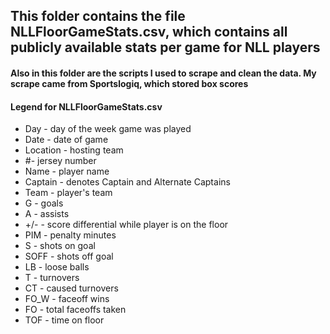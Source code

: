 ## This folder contains the file NLLFloorGameStats.csv, which contains all publicly available stats per game for NLL players
#### Also in this folder are the scripts I used to scrape and clean the data. My scrape came from Sportslogiq, which stored box scores

#### Legend for NLLFloorGameStats.csv
* Day - day of the week game was played
* Date - date of game
* Location - hosting team
* #- jersey number
* Name - player name
* Captain - denotes Captain and Alternate Captains
* Team - player's team
* G - goals
* A - assists
* +/- - score differential while player is on the floor
* PIM - penalty minutes
* S - shots on goal
* SOFF - shots off goal
* LB - loose balls
* T - turnovers
* CT - caused turnovers
* FO_W - faceoff wins
* FO - total faceoffs taken
* TOF - time on floor
